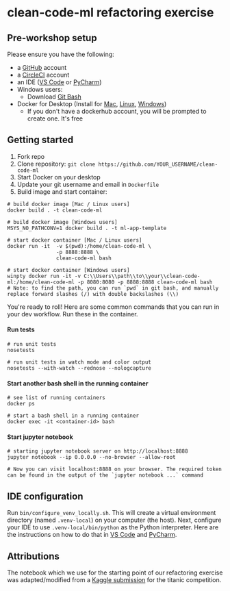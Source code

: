 # clean-code-ml refactoring exercise

## Pre-workshop setup

Please ensure you have the following:
- a [GitHub](https://github.com/) account
- a [CircleCI](https://circleci.com) account
- an IDE ([VS Code](https://code.visualstudio.com/Download) or [PyCharm](https://www.jetbrains.com/pycharm/download/))
- Windows users:
    - Download [Git Bash](https://gitforwindows.org/)
- Docker for Desktop (Install for [Mac](https://docs.docker.com/docker-for-mac/install/), [Linux](https://docs.docker.com/install/linux/docker-ce/ubuntu/), [Windows](https://docs.docker.com/docker-for-windows/install/))
    - If you don't have a dockerhub account, you will be prompted to create one. It's free

## Getting started

1. Fork repo
1. Clone repository: `git clone https://github.com/YOUR_USERNAME/clean-code-ml`
1. Start Docker on your desktop
1. Update your git username and email in `Dockerfile`
1. Build image and start container:

```shell
# build docker image [Mac / Linux users]
docker build . -t clean-code-ml

# build docker image [Windows users]
MSYS_NO_PATHCONV=1 docker build . -t ml-app-template

# start docker container [Mac / Linux users]
docker run -it  -v $(pwd):/home/clean-code-ml \
                -p 8888:8888 \
                clean-code-ml bash

# start docker container [Windows users]
winpty docker run -it -v C:\\Users\\path\\to\\your\\clean-code-ml:/home/clean-code-ml -p 8080:8080 -p 8888:8888 clean-code-ml bash
# Note: to find the path, you can run `pwd` in git bash, and manually replace forward slashes (/) with double backslashes (\\)
```

You're ready to roll! Here are some common commands that you can run in your dev workflow. Run these in the container.

#### Run tests

```shell
# run unit tests
nosetests

# run unit tests in watch mode and color output
nosetests --with-watch --rednose --nologcapture
```

#### Start another bash shell in the running container
```shell
# see list of running containers
docker ps

# start a bash shell in a running container
docker exec -it <container-id> bash
```

#### Start jupyter notebook

```shell
# starting jupyter notebook server on http://localhost:8888
jupyter notebook --ip 0.0.0.0 --no-browser --allow-root

# Now you can visit localhost:8888 on your browser. The required token can be found in the output of the `jupyter notebook ...` command
```

## IDE configuration

Run `bin/configure_venv_locally.sh`. This will create a virtual environment directory (named `.venv-local`) on your computer (the host). Next, configure your IDE to use `.venv-local/bin/python` as the Python interpreter. Here are the instructions on how to do that in [VS Code](https://code.visualstudio.com/docs/python/environments) and [PyCharm](https://www.jetbrains.com/help/pycharm/configuring-python-interpreter.html).


## Attributions

The notebook which we use for the starting point of our refactoring exercise was adapted/modified from a [Kaggle submission](https://www.kaggle.com/bhaveshsk/getting-started-with-titanic-dataset/data) for the titanic competition. 